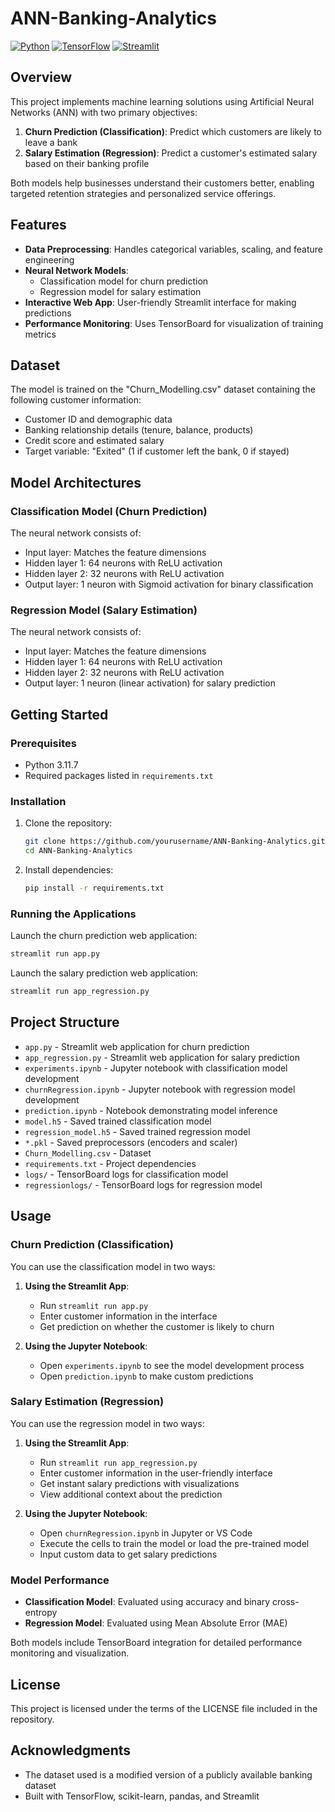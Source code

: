 # ANN-Banking-Analytics

[![Python](https://img.shields.io/badge/Python-3.11.7-blue.svg)](https://www.python.org/)
[![TensorFlow](https://img.shields.io/badge/TensorFlow-2.19.0-orange.svg)](https://www.tensorflow.org/)
[![Streamlit](https://img.shields.io/badge/Streamlit-latest-red.svg)](https://streamlit.io/)

## Overview

This project implements machine learning solutions using Artificial Neural Networks (ANN) with two primary objectives:
1. **Churn Prediction (Classification)**: Predict which customers are likely to leave a bank
2. **Salary Estimation (Regression)**: Predict a customer's estimated salary based on their banking profile

Both models help businesses understand their customers better, enabling targeted retention strategies and personalized service offerings.

## Features

- **Data Preprocessing**: Handles categorical variables, scaling, and feature engineering
- **Neural Network Models**: 
  - Classification model for churn prediction
  - Regression model for salary estimation
- **Interactive Web App**: User-friendly Streamlit interface for making predictions
- **Performance Monitoring**: Uses TensorBoard for visualization of training metrics

## Dataset

The model is trained on the "Churn_Modelling.csv" dataset containing the following customer information:
- Customer ID and demographic data
- Banking relationship details (tenure, balance, products)
- Credit score and estimated salary
- Target variable: "Exited" (1 if customer left the bank, 0 if stayed)

## Model Architectures

### Classification Model (Churn Prediction)
The neural network consists of:
- Input layer: Matches the feature dimensions
- Hidden layer 1: 64 neurons with ReLU activation
- Hidden layer 2: 32 neurons with ReLU activation
- Output layer: 1 neuron with Sigmoid activation for binary classification

### Regression Model (Salary Estimation)
The neural network consists of:
- Input layer: Matches the feature dimensions
- Hidden layer 1: 64 neurons with ReLU activation
- Hidden layer 2: 32 neurons with ReLU activation
- Output layer: 1 neuron (linear activation) for salary prediction

## Getting Started

### Prerequisites

- Python 3.11.7
- Required packages listed in `requirements.txt`

### Installation

1. Clone the repository:
   ```bash
   git clone https://github.com/yourusername/ANN-Banking-Analytics.git
   cd ANN-Banking-Analytics
   ```

2. Install dependencies:
   ```bash
   pip install -r requirements.txt
   ```

### Running the Applications

Launch the churn prediction web application:
```bash
streamlit run app.py
```

Launch the salary prediction web application:
```bash
streamlit run app_regression.py
```

## Project Structure

- `app.py` - Streamlit web application for churn prediction
- `app_regression.py` - Streamlit web application for salary prediction
- `experiments.ipynb` - Jupyter notebook with classification model development
- `churnRegression.ipynb` - Jupyter notebook with regression model development
- `prediction.ipynb` - Notebook demonstrating model inference
- `model.h5` - Saved trained classification model
- `regression_model.h5` - Saved trained regression model
- `*.pkl` - Saved preprocessors (encoders and scaler)
- `Churn_Modelling.csv` - Dataset
- `requirements.txt` - Project dependencies
- `logs/` - TensorBoard logs for classification model
- `regressionlogs/` - TensorBoard logs for regression model

## Usage

### Churn Prediction (Classification)
You can use the classification model in two ways:

1. **Using the Streamlit App**:
   - Run `streamlit run app.py`
   - Enter customer information in the interface
   - Get prediction on whether the customer is likely to churn

2. **Using the Jupyter Notebook**:
   - Open `experiments.ipynb` to see the model development process
   - Open `prediction.ipynb` to make custom predictions

### Salary Estimation (Regression)
You can use the regression model in two ways:

1. **Using the Streamlit App**:
   - Run `streamlit run app_regression.py`
   - Enter customer information in the user-friendly interface
   - Get instant salary predictions with visualizations
   - View additional context about the prediction

2. **Using the Jupyter Notebook**:
   - Open `churnRegression.ipynb` in Jupyter or VS Code
   - Execute the cells to train the model or load the pre-trained model
   - Input custom data to get salary predictions

### Model Performance
- **Classification Model**: Evaluated using accuracy and binary cross-entropy
- **Regression Model**: Evaluated using Mean Absolute Error (MAE)

Both models include TensorBoard integration for detailed performance monitoring and visualization.

## License

This project is licensed under the terms of the LICENSE file included in the repository.

## Acknowledgments

- The dataset used is a modified version of a publicly available banking dataset
- Built with TensorFlow, scikit-learn, pandas, and Streamlit